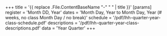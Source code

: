 +++
title = '{{ replace .File.ContentBaseName "-" " " | title }}'
[params]
	register = 'Month DD, Year'
	dates = 'Month Day, Year to Month Day, Year (# weeks, no class Month Day / no break)'
	schedule = '/pdf/lhh-quarter-year-class-schedule.pdf'
	descriptions = '/pdf/lhh-quarter-year-class-descriptions.pdf'
	data = 'Year Quarter'
+++